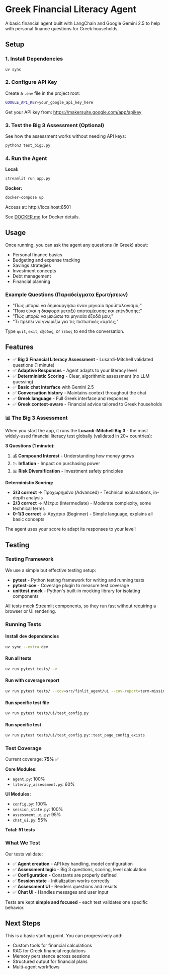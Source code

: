 # Greek Financial Literacy Agent

A basic financial agent built with LangChain and Google Gemini 2.5 to help with personal finance questions for Greek households.

## Setup

### 1. Install Dependencies

```bash
uv sync
```

### 2. Configure API Key

Create a `.env` file in the project root:

```bash
GOOGLE_API_KEY=your_google_api_key_here
```

Get your API key from: https://makersuite.google.com/app/apikey

### 3. Test the Big 3 Assessment (Optional)

See how the assessment works without needing API keys:
```bash
python3 test_big3.py
```

### 4. Run the Agent

**Local:**
```bash
streamlit run app.py
```

**Docker:**
```bash
docker-compose up
```

Access at: http://localhost:8501

See [DOCKER.md](DOCKER.md) for Docker details.

## Usage

Once running, you can ask the agent any questions (in Greek) about:
- Personal finance basics
- Budgeting and expense tracking
- Savings strategies
- Investment concepts
- Debt management
- Financial planning

### Example Questions (Παραδείγματα Ερωτήσεων)

- "Πώς μπορώ να δημιουργήσω έναν μηνιαίο προϋπολογισμό;"
- "Ποια είναι η διαφορά μεταξύ αποταμίευσης και επένδυσης;"
- "Πώς μπορώ να μειώσω τα μηνιαία έξοδά μου;"
- "Τι πρέπει να γνωρίζω για τις πιστωτικές κάρτες;"

Type `quit`, `exit`, `έξοδος`, or `τέλος` to end the conversation.

## Features

- ✅ **Big 3 Financial Literacy Assessment** - Lusardi-Mitchell validated questions (1 minute)
- ✅ **Adaptive Responses** - Agent adapts to your literacy level
- ✅ **Deterministic Scoring** - Clear, algorithmic assessment (no LLM guessing)
- ✅ **Basic chat interface** with Gemini 2.5
- ✅ **Conversation history** - Maintains context throughout the chat
- ✅ **Greek language** - Full Greek interface and responses
- ✅ **Greek context-aware** - Financial advice tailored to Greek households

### 📊 The Big 3 Assessment

When you start the app, it runs the **Lusardi-Mitchell Big 3** - the most widely-used financial literacy test globally (validated in 20+ countries):

**3 Questions (1 minute):**
1. 💰 **Compound Interest** - Understanding how money grows
2. 📉 **Inflation** - Impact on purchasing power  
3. 📊 **Risk Diversification** - Investment safety principles

**Deterministic Scoring:**
- **3/3 correct** → Προχωρημένο (Advanced) - Technical explanations, in-depth analysis
- **2/3 correct** → Μέτριο (Intermediate) - Moderate complexity, some technical terms
- **0-1/3 correct** → Αρχάριο (Beginner) - Simple language, explains all basic concepts

The agent uses your score to adapt its responses to your level!

## Testing

### Testing Framework

We use a simple but effective testing setup:

- **pytest** - Python testing framework for writing and running tests
- **pytest-cov** - Coverage plugin to measure test coverage
- **unittest.mock** - Python's built-in mocking library for isolating components

All tests mock Streamlit components, so they run fast without requiring a browser or UI rendering.

### Running Tests

#### Install dev dependencies
```bash
uv sync --extra dev
```

#### Run all tests
```bash
uv run pytest tests/ -v
```

#### Run with coverage report
```bash
uv run pytest tests/ --cov=src/finlit_agent/ui --cov-report=term-missing
```

#### Run specific test file
```bash
uv run pytest tests/ui/test_config.py
```

#### Run specific test
```bash
uv run pytest tests/ui/test_config.py::test_page_config_exists
```

### Test Coverage

Current coverage: **75%** ✅

**Core Modules:**
- `agent.py`: 100%
- `literacy_assessment.py`: 60%

**UI Modules:**
- `config.py`: 100%
- `session_state.py`: 100%
- `assessment_ui.py`: 95%
- `chat_ui.py`: 55%

**Total: 51 tests**

### What We Test

Our tests validate:
- ✅ **Agent creation** - API key handling, model configuration
- ✅ **Assessment logic** - Big 3 questions, scoring, level calculation
- ✅ **Configuration** - Constants are properly defined
- ✅ **Session state** - Initialization works correctly
- ✅ **Assessment UI** - Renders questions and results
- ✅ **Chat UI** - Handles messages and user input

Tests are kept **simple and focused** - each test validates one specific behavior.


## Next Steps

This is a basic starting point. You can progressively add:
- Custom tools for financial calculations
- RAG for Greek financial regulations
- Memory persistence across sessions
- Structured output for financial plans
- Multi-agent workflows
